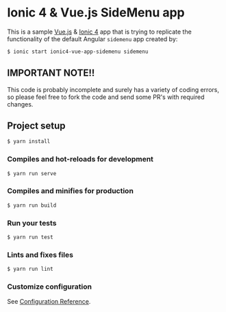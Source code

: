 # Ionic 4 & Vue.js SideMenu app

This is a sample [Vue.js](https://vuejs.org/) & [Ionic 4](https://www.ionicframework.com/) app that is
trying to replicate the functionality of the default Angular `sidemenu` app created by:

```bash
$ ionic start ionic4-vue-app-sidemenu sidemenu
```

## IMPORTANT NOTE!!

This code is probably incomplete and surely has a variety of coding errors, so please feel free to 
fork the code and send some PR's with required changes.



## Project setup

```bash
$ yarn install
```

### Compiles and hot-reloads for development

```bash
$ yarn run serve
```

### Compiles and minifies for production

```bash
$ yarn run build
```

### Run your tests

```bash
$ yarn run test
```

### Lints and fixes files

```bash
$ yarn run lint
```

### Customize configuration
See [Configuration Reference](https://cli.vuejs.org/config/).
